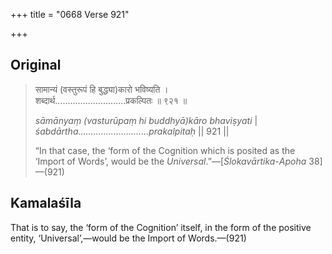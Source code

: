 +++
title = "0668 Verse 921"

+++
## Original 
>
> सामान्यं (वस्तुरूपं हि बुद्ध्या)कारो भविष्यति ।  
> शब्दार्थ............................प्रकल्पितः ॥ ९२१ ॥ 
>
> *sāmānyaṃ (vasturūpaṃ hi buddhyā)kāro bhaviṣyati* \|  
> *śabdārtha............................prakalpitaḥ* \|\| 921 \|\| 
>
> “In that case, the ‘form of the Cognition which is posited as the ‘Import of Words’, would be the *Universal*.”—[*Ślokavārtika*-*Apoha* 38]—(921)



## Kamalaśīla

That is to say, the ‘form of the Cognition’ itself, in the form of the positive entity, ‘Universal’,—would be the Import of Words.—(921)



